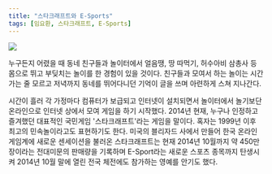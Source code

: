 ```yaml
---
title: "스타크래프트와 E-Sports"
tags: [임요환, 스타크래프트, E-Sports]
---
```


<img src="http://db.hankyung.com/news/app/imgview.php?aid=2008081168971&photoid=200808120430&size=1">



 누구든지 어렸을 때 동네 친구들과 놀이터에서 얼음땡, 땅 따먹기, 허수아비 삼총사 등 몸으로 뛰고 부딪치는 놀이를 한 경험이 있을 것이다. 친구들과 모여서 하는 놀이는 시간 가는 줄 모르고 저녁까지 동네를 뛰어다니던 기억이 글을 쓰며 아련하게 스쳐 지나간다.
 
 시간이 흘러 각 가정마다 컴퓨터가 보급되고 인터넷이 설치되면서 놀이터에서 놀기보단 온라인으로 인터넷 상에서 모여 게임을 하기 시작했다. 2014년 현재, 누구나 인정하고 즐겨했던 대표적인 국민게임 '스타크래프트'라는 게임을 말이다. 혹자는 1999년 이후 최고의 민속놀이라고도 표현하기도 한다. 미국의 블리자드 사에서 만들어 한국 온라인 게임계에 새로운 센세이션을 불러온 스타크래프트는 현재 2014년 10월까지 약 450만 장이라는 전대미문의 판매량을 기록하며 E-Sport라는 새로운 스포츠 종목까지 탄생시켜 2014년 10월 말에 열린 전국 체전에도 참가하는 영예를 안기도 했다.



